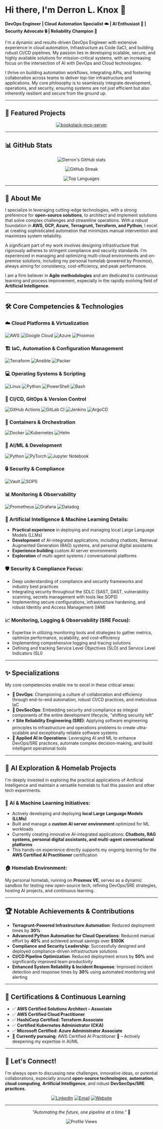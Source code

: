# Hi there, I'm Derron L. Knox 👋

**DevOps Engineer | Cloud Automation Specialist ☁️ | AI Enthusiast 🤖 | Security Advocate 🔒 | Reliability Champion 🚀**

I'm a dynamic and results-driven DevOps Engineer with extensive experience in cloud automation, Infrastructure as Code (IaC), and building robust CI/CD pipelines. My passion lies in developing scalable, secure, and highly available solutions for mission-critical systems, with an increasing focus on the intersection of AI with DevOps and Cloud technologies.

I thrive on building automation workflows, integrating APIs, and fostering collaboration across teams to deliver top-tier infrastructure and applications. My core philosophy is to seamlessly integrate development, operations, and security, ensuring systems are not just efficient but also inherently resilient and secure from the ground up.

---

## 🌟 Featured Projects

<div align="center">

[![bookstack-mcp-server]([https://github-readme-stats.vercel.app/api/pin/?username=Derron-Knox&repo=bookstack-mcp-server&theme=radical)](https://github.com/Derron-Knox/bookstack-mcp-server](https://github.com/Derron-Knox/bookstack-mcp-server))

</div>

---

## 📊 GitHub Stats

<div align="center">
  
![Derron's GitHub stats](https://github-readme-stats.vercel.app/api?username=Derron-Knox&show_icons=true&theme=radical)

![GitHub Streak](https://github-readme-streak-stats.herokuapp.com/?user=Derron-Knox&theme=radical)

![Top Languages](https://github-readme-stats.vercel.app/api/top-langs/?username=Derron-Knox&layout=compact&theme=radical)

</div>

---

## 🔭 About Me

I specialize in leveraging cutting-edge technologies, with a strong preference for **open-source solutions**, to architect and implement solutions that solve complex challenges and streamline operations. With a robust foundation in **AWS, GCP, Azure, Terragrunt, Terraform, and Python**, I excel at creating sophisticated automation that minimizes manual intervention and maximizes system reliability.

A significant part of my work involves designing infrastructure that rigorously adheres to stringent compliance and security standards. I'm experienced in managing and optimizing multi-cloud environments and on-premise solutions, including my personal homelab (powered by Proxmox), always aiming for consistency, cost-efficiency, and peak performance.

I am a firm believer in **Agile methodologies** and am dedicated to continuous learning and process improvement, especially in the rapidly evolving field of **Artificial Intelligence**.

---

## 🛠️ Core Competencies & Technologies

### ☁️ Cloud Platforms & Virtualization
![AWS](https://img.shields.io/badge/AWS-%23FF9900.svg?style=flat&logo=amazon-aws&logoColor=white)
![Google Cloud](https://img.shields.io/badge/GoogleCloud-%234285F4.svg?style=flat&logo=google-cloud&logoColor=white)
![Azure](https://img.shields.io/badge/azure-%230072C6.svg?style=flat&logo=microsoftazure&logoColor=white)
![Proxmox](https://img.shields.io/badge/Proxmox-E57000?style=flat&logo=proxmox&logoColor=white)

### 🏗️ IaC, Automation & Configuration Management
![Terraform](https://img.shields.io/badge/terraform-%235835CC.svg?style=flat&logo=terraform&logoColor=white)
![Ansible](https://img.shields.io/badge/ansible-%231A1918.svg?style=flat&logo=ansible&logoColor=white)
![Packer](https://img.shields.io/badge/packer-%23E7EEF0.svg?style=flat&logo=packer&logoColor=#02A8EF)

### 💻 Operating Systems & Scripting
![Linux](https://img.shields.io/badge/Linux-FCC624?style=flat&logo=linux&logoColor=black)
![Python](https://img.shields.io/badge/python-3670A0?style=flat&logo=python&logoColor=ffdd54)
![PowerShell](https://img.shields.io/badge/PowerShell-%235391FE.svg?style=flat&logo=powershell&logoColor=white)
![Bash](https://img.shields.io/badge/bash-4EAA25?style=flat&logo=gnubash&logoColor=white)

### 🚀 CI/CD, GitOps & Version Control
![GitHub Actions](https://img.shields.io/badge/github%20actions-%232671E5.svg?style=flat&logo=githubactions&logoColor=white)
![GitLab CI](https://img.shields.io/badge/gitlab%20ci-%23181717.svg?style=flat&logo=gitlab&logoColor=white)
![Jenkins](https://img.shields.io/badge/jenkins-%232C5263.svg?style=flat&logo=jenkins&logoColor=white)
![ArgoCD](https://img.shields.io/badge/argo-EF7B4D?style=flat&logo=argo&logoColor=white)

### 🐳 Containers & Orchestration
![Docker](https://img.shields.io/badge/docker-%230db7ed.svg?style=flat&logo=docker&logoColor=white)
![Kubernetes](https://img.shields.io/badge/kubernetes-%23326ce5.svg?style=flat&logo=kubernetes&logoColor=white)
![Helm](https://img.shields.io/badge/Helm-0F1689?style=flat&logo=helm&logoColor=white)

### 🤖 AI/ML & Development
![Python](https://img.shields.io/badge/python-3670A0?style=flat&logo=python&logoColor=ffdd54)
![PyTorch](https://img.shields.io/badge/PyTorch-%23EE4C2C.svg?style=flat&logo=PyTorch&logoColor=white)
![Jupyter Notebook](https://img.shields.io/badge/jupyter-%23FA0F00.svg?style=flat&logo=jupyter&logoColor=white)

### 🔒 Security & Compliance
![Vault](https://img.shields.io/badge/vault-FFEC6E?style=flat&logo=vault&logoColor=black)
![SOPS](https://img.shields.io/badge/SOPS-326CE5?style=flat&logoColor=white)

### 📊 Monitoring & Observability
![Prometheus](https://img.shields.io/badge/Prometheus-E6522C?style=flat&logo=Prometheus&logoColor=white)
![Grafana](https://img.shields.io/badge/grafana-%23F46800.svg?style=flat&logo=grafana&logoColor=white)
![Datadog](https://img.shields.io/badge/datadog-%23632CA6.svg?style=flat&logo=datadog&logoColor=white)

### 🧠 Artificial Intelligence & Machine Learning Details:
- **Practical experience** in deploying and managing local Large Language Models (LLMs)
- **Development** of AI-integrated applications, including chatbots, Retrieval Augmented Generation (RAG) systems, and personal digital assistants
- **Experience building** custom AI server environments
- **Exploration** of multi-agent systems / conversational platforms

### 🛡️ Security & Compliance Focus:
- Deep understanding of compliance and security frameworks and industry best practices
- Integrating security throughout the SDLC (SAST, DAST, vulnerability scanning, secrets management with tools like SOPS)
- Implementing secure configurations, infrastructure hardening, and robust Identity and Access Management (IAM)

### 📈 Monitoring, Logging & Observability (SRE Focus):
- Expertise in utilizing monitoring tools and strategies to gather metrics, optimize performance, scalability, and cost-efficiency
- Implementing comprehensive logging and tracing solutions
- Defining and tracking Service Level Objectives (SLO) and Service Level Indicators (SLI)

---

## ✨ Specializations

My core competencies enable me to excel in these critical areas:

- **🔄 DevOps**: Championing a culture of collaboration and efficiency through end-to-end automation, robust CI/CD practices, and meticulous IaC
- **🔐 DevSecOps**: Embedding security and compliance as integral components of the entire development lifecycle, "shifting security left"
- **⚡ Site Reliability Engineering (SRE)**: Applying software engineering principles to infrastructure and operations problems to create ultra-scalable and exceptionally reliable software systems
- **🤖 Applied AI in Operations**: Leveraging AI and ML to enhance DevOps/SRE practices, automate complex decision-making, and build intelligent operational tools

---

## 🧪 AI Exploration & Homelab Projects

I'm deeply invested in exploring the practical applications of Artificial Intelligence and maintain a versatile homelab to fuel this passion and other tech experiments.

### 🤖 AI & Machine Learning Initiatives:
- Actively developing and deploying **local Large Language Models (LLMs)**
- Built and manage a **custom AI server environment** optimized for ML workloads
- Currently creating innovative AI-integrated applications: **Chatbots, RAG systems, personal digital assistants, and multi-agent conversational platforms**
- This hands-on experience directly supports my ongoing learning for the **AWS Certified AI Practitioner** certification

### 🏠 Homelab Environment:
My personal homelab, running on **Proxmox VE**, serves as a dynamic sandbox for testing new open-source tech, refining DevOps/SRE strategies, hosting AI projects, and continuous learning.

---

## 🏆 Notable Achievements & Contributions

- **Terragrunt-Powered Infrastructure Automation**: Reduced deployment times by **30%**
- **Advanced Python Automation for Cloud Operations**: Reduced manual effort by **40%** and achieved annual savings over **$100K**
- **Compliance and Security Leadership**: Successfully designed and deployed compliance-driven infrastructure solutions
- **CI/CD Pipeline Optimization**: Reduced deployment errors by **50%** and significantly improved team productivity
- **Enhanced System Reliability & Incident Response**: Improved incident detection and response times by **30%** using automated monitoring and alerting

---

## 📜 Certifications & Continuous Learning

- ✅ **AWS Certified Solutions Architect – Associate**
- ✅ **AWS Certified Cloud Practitioner**
- ✅ **HashiCorp Certified: Terraform Associate**
- ✅ **Certified Kubernetes Administrator (CKA)**
- ✅ **Microsoft Certified: Azure Administrator Associate**
- 🎯 **Currently pursuing**: AWS Certified AI Practitioner 🧠 – Actively deepening my expertise in AI/ML

---

## 🚀 Let's Connect!

I'm always open to discussing new challenges, innovative ideas, or potential collaborations, especially around **open-source technologies**, **automation**, **cloud computing**, **Artificial Intelligence**, and robust **DevSecOps/SRE practices**.

<div align="center">
  
[![LinkedIn](https://img.shields.io/badge/LinkedIn-%230077B5.svg?logo=linkedin&logoColor=white)](https://linkedin.com/in/derron-knox)
[![Email](https://img.shields.io/badge/Email-D14836?logo=gmail&logoColor=white)](mailto:derron.knox@example.com)
[![Website](https://img.shields.io/badge/Website-In%20Development-orange?logo=google-chrome&logoColor=white)](#)

</div>

---

<div align="center">

*"Automating the future, one pipeline at a time."* 🚀

![Profile Views](https://komarev.com/ghpvc/?username=Derron-Knox&color=brightgreen)

</div>
